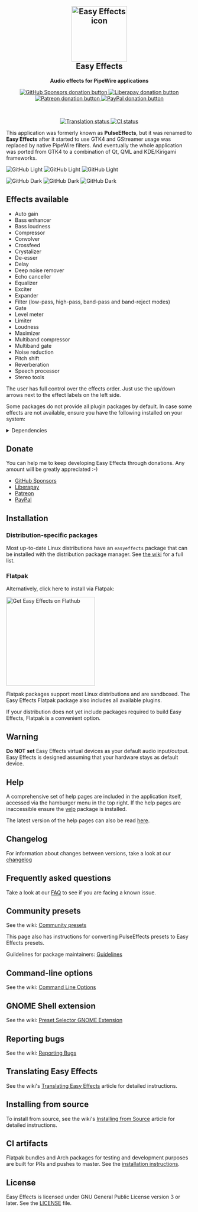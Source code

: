 <h2 align="center">
  <img src="src/contents/icons/com.github.wwmm.easyeffects.svg" alt="Easy Effects icon" width="150" height="150"/>
  <br>
  Easy Effects
</h2>

<p align="center">
  <strong>Audio effects for PipeWire applications</strong>
</p>

<p align="center">
  <a href="https://github.com/sponsors/wwmm">
    <img alt="GitHub Sponsors donation button" src="https://img.shields.io/static/v1?label=Sponsor&message=%E2%9D%A4&logo=GitHub&link=https://github.com/sponsors/wwmm">
  </a>
  <a href="https://liberapay.com/wwmm/donate">
    <img alt="Liberapay donation button" src="https://img.shields.io/badge/liberapay-donate-green">
  </a>
  <a href="https://www.patreon.com/wellingtonwallace?fan_landing=true">
    <img alt="Patreon donation button" src="https://img.shields.io/badge/patreon-donate-green.svg">
  </a>
  <a href="https://www.paypal.com/donate?hosted_button_id=RK723F4EKH2UE">
    <img alt="PayPal donation button" src="https://img.shields.io/badge/paypal-donate-green.svg">
  </a>
</p>

<br>

<p align="center">
  <a href="https://hosted.weblate.org/engage/easyeffects/">
    <img alt="Translation status" src="https://hosted.weblate.org/widgets/easyeffects/-/svg-badge.svg"/>
  </a>
  <a href="https://github.com/wwmm/easyeffects/actions/workflows/CI.yaml">
    <img alt="CI status" src="https://github.com/wwmm/easyeffects/actions/workflows/CI.yaml/badge.svg"/>
  </a>
</p>

This application was formerly known as **PulseEffects**, but it was renamed to **Easy Effects** after it started to use GTK4 and
GStreamer usage was replaced by native PipeWire filters. And eventually the whole application was ported from GTK4 to
a combination of Qt, QML and KDE/Kirigami frameworks.

![GitHub Light](images/easyeffects-light-screenshot-1.png#gh-light-mode-only)
![GitHub Light](images/easyeffects-light-screenshot-2.png#gh-light-mode-only)
![GitHub Light](images/easyeffects-light-screenshot-3.png#gh-light-mode-only)

![GitHub Dark](images/easyeffects-dark-screenshot-1.png#gh-dark-mode-only)
![GitHub Dark](images/easyeffects-dark-screenshot-2.png#gh-dark-mode-only)
![GitHub Dark](images/easyeffects-dark-screenshot-3.png#gh-dark-mode-only)

## Effects available

- Auto gain
- Bass enhancer
- Bass loudness
- Compressor
- Convolver
- Crossfeed
- Crystalizer
- De-esser
- Delay
- Deep noise remover
- Echo canceller
- Equalizer
- Exciter
- Expander
- Filter (low-pass, high-pass, band-pass and band-reject modes)
- Gate
- Level meter
- Limiter
- Loudness
- Maximizer
- Multiband compressor
- Multiband gate
- Noise reduction
- Pitch shift
- Reverberation
- Speech processor
- Stereo tools

The user has full control over the effects order. Just use the up/down arrows
next to the effect labels on the left side.

Some packages do not provide all plugin packages by default. In case some effects are not available,
ensure you have the following installed on your system:

<details>
<summary>Dependencies</summary>

Plugins needed for effects:

- [Linux Studio plugins](https://lsp-plug.in/). Version 1.1.24 or higher.
- [Calf Studio plugins](https://calf-studio-gear.org/). Version 0.90.1 or higher.
- [Libebur128](https://github.com/jiixyj/libebur128). For Auto gain and Level meter.
- [ZamAudio plugins](https://www.zamaudio.com/). For Maximizer.
- [Zita-convolver](https://kokkinizita.linuxaudio.org/linuxaudio/). For Convolver.
- [MDA](https://gitlab.com/drobilla/mda-lv2). For Bass loudness.
- [SpeexDSP](https://www.speex.org/). For Speech processor.
- [SoundTouch](https://www.surina.net/soundtouch/). For Pitch shift.
- [RNNoise](https://gitlab.xiph.org/xiph/rnnoise). For Noise reduction.
- [DeepFilterNet](https://github.com/Rikorose/DeepFilterNet). For Deep noise remover.

Other dependencies include:
- [libsamplerate](http://www.mega-nerd.com/SRC/index.html)
- [libsndfile](http://www.mega-nerd.com/libsndfile/)
- [libbs2b](https://sourceforge.net/projects/bs2b/files/libbs2b/)
- [fftw](https://fftw.org/)
- [speexdsp](https://www.speex.org/)
- [nlohmann json](https://github.com/nlohmann/json)
- [tbb](https://www.threadingbuildingblocks.org)

</details>

## Donate

You can help me to keep developing Easy Effects through donations. Any amount will be greatly appreciated :-)

- [GitHub Sponsors](https://github.com/sponsors/wwmm)
- [Liberapay](https://liberapay.com/wwmm)
- [Patreon](https://www.patreon.com/wellingtonwallace?fan_landing=true)
- [PayPal](https://www.paypal.com/donate?hosted_button_id=RK723F4EKH2UE)

## Installation

### Distribution-specific packages

Most up-to-date Linux distributions have an `easyeffects` package that can be installed with the distribution package manager.
See [the wiki](https://github.com/wwmm/easyeffects/wiki/Package-Repositories) for a full list.

### Flatpak

Alternatively, click here to install via Flatpak:

<a href='https://flathub.org/apps/com.github.wwmm.easyeffects'>
  <img width='240' alt='Get Easy Effects on Flathub' src='https://flathub.org/api/badge?svg&locale=en'/>
</a>

Flatpak packages support most Linux distributions and are sandboxed. The Easy Effects Flatpak package also includes all available plugins.

If your distribution does not yet include packages required to build Easy Effects, Flatpak is a convenient option.

## Warning

**Do NOT set** Easy Effects virtual devices as your default audio input/output.
Easy Effects is designed assuming that your hardware stays as default device.

## Help

A comprehensive set of help pages are included in the application itself, accessed via the hamburger menu in the top right.
If the help pages are inaccessible ensure the [yelp](https://gitlab.gnome.org/GNOME/yelp) package is installed.

The latest version of the help pages can also be read [here](https://wwmm.github.io/easyeffects).

## Changelog

For information about changes between versions, take a look at our [changelog](https://github.com/wwmm/easyeffects/blob/master/CHANGELOG.md)

## Frequently asked questions

Take a look at our [FAQ](https://github.com/wwmm/easyeffects/wiki/FAQ) to see
if you are facing a known issue.

## Community presets

See the wiki: [Community presets](https://github.com/wwmm/easyeffects/wiki/Community-presets)

This page also has instructions for converting PulseEffects presets to Easy Effects presets.

Guildelines for package maintainers: [Guidelines](COMMUNITY_PRESETS_GUIDELINES.md)

## Command-line options

See the wiki: [Command Line Options](https://github.com/wwmm/easyeffects/wiki/Command-Line-Options)

## GNOME Shell extension

See the wiki: [Preset Selector GNOME Extension](https://github.com/wwmm/easyeffects/wiki/Preset-Selector-GNOME-Extension)

## Reporting bugs

See the wiki: [Reporting Bugs](https://github.com/wwmm/easyeffects/wiki/Reporting-bugs)

## Translating Easy Effects

See the wiki's [Translating Easy Effects](https://github.com/wwmm/easyeffects/wiki/Translating-EasyEffects) article for detailed instructions.

## Installing from source

To install from source, see the wiki's [Installing from Source](https://github.com/wwmm/easyeffects/wiki/Installation-from-Source)
article for detailed instructions.

## CI artifacts

Flatpak bundles and Arch packages for testing and development purposes are built for PRs and pushes to master.
See the [installation instructions](https://github.com/wwmm/easyeffects/wiki/Package-Repositories#ci-artifacts).

## License

Easy Effects is licensed under GNU General Public License version 3 or later.
See the [LICENSE](https://github.com/wwmm/easyeffects/blob/master/LICENSE) file.
